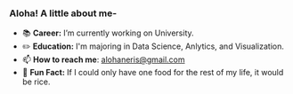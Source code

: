 ### Aloha! A little about me-
- :books: **Career:** I’m currently working on University.
- :pencil2: **Education:** I'm majoring in Data Science, Anlytics, and Visualization.
- 📫 **How to reach me**: alohaneris@gmail.com
- :thought_balloon: **Fun Fact:** If I could only have one food for the rest of my life, it would be rice.

<!--
**wcarri/wcarri** is a ✨ _special_ ✨ repository because its `README.md` (this file) appears on your GitHub profile.

Here are some ideas to get you started:

- 🔭 I’m currently working on University
- 🌱 I’m currently learning Data Science, Anlytics, and Visualization
- 📫 How to reach me: wilneris.carrion-colon@student.chaminade.edu
-->
